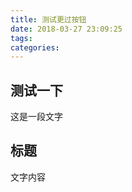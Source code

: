 ```yaml
---
title: 测试更过按钮
date: 2018-03-27 23:09:25
tags:
categories:
---
```


## 测试一下

这是一段文字

<!-- more -->

## 标题

文字内容